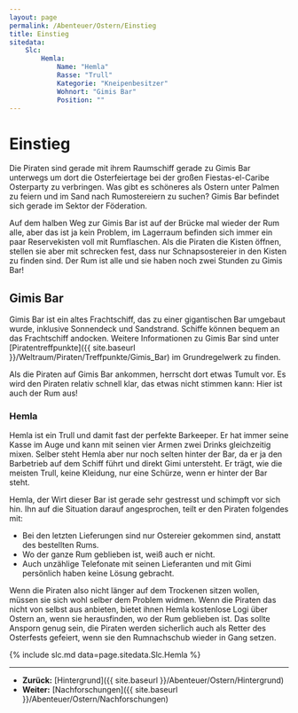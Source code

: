 ```yaml
---
layout: page
permalink: /Abenteuer/Ostern/Einstieg
title: Einstieg
sitedata:
    Slc:
        Hemla:
            Name: "Hemla"
            Rasse: "Trull"
            Kategorie: "Kneipenbesitzer"
            Wohnort: "Gimis Bar"
            Position: ""
---
```


# Einstieg

Die Piraten sind gerade mit ihrem Raumschiff gerade zu Gimis Bar unterwegs um dort die Osterfeiertage bei der großen Fiestas-el-Caribe Osterparty zu verbringen. Was gibt es schöneres als Ostern unter Palmen zu feiern und im Sand nach Rumostereiern zu suchen? Gimis Bar befindet sich gerade im Sektor der Föderation.

Auf dem halben Weg zur Gimis Bar ist auf der Brücke mal wieder der Rum alle, aber das ist ja kein Problem, im Lagerraum befinden sich immer ein paar Reservekisten voll mit Rumflaschen. Als die Piraten die Kisten öffnen, stellen sie aber mit schrecken fest, dass nur Schnapsostereier in den Kisten zu finden sind. Der Rum ist alle und sie haben noch zwei Stunden zu Gimis Bar!

## Gimis Bar

Gimis Bar ist ein altes Frachtschiff, das zu einer gigantischen Bar umgebaut wurde, inklusive Sonnendeck und Sandstrand. Schiffe können bequem an das Frachtschiff andocken. Weitere Informationen zu Gimis Bar sind unter [Piratentreffpunkte]({{ site.baseurl }}/Weltraum/Piraten/Treffpunkte/Gimis_Bar) im Grundregelwerk zu finden.

Als die Piraten auf Gimis Bar ankommen, herrscht dort etwas Tumult vor. Es wird den Piraten relativ schnell klar, das etwas nicht stimmen kann: Hier ist auch der Rum aus!

### Hemla

Hemla ist ein Trull und damit fast der perfekte Barkeeper. Er hat immer seine Kasse im Auge und kann mit seinen vier Armen zwei Drinks gleichzeitig mixen. Selber steht Hemla aber nur noch selten hinter der Bar, da er ja den Barbetrieb auf dem Schiff führt und direkt Gimi untersteht. Er trägt, wie die meisten Trull, keine Kleidung, nur eine Schürze, wenn er hinter der Bar steht.

Hemla, der Wirt dieser Bar ist gerade sehr gestresst und schimpft vor sich hin. Ihn auf die Situation darauf angesprochen, teilt er den Piraten folgendes mit:

- Bei den letzten Lieferungen sind nur Ostereier gekommen sind, anstatt des bestellten Rums.
- Wo der ganze Rum geblieben ist, weiß auch er nicht.
- Auch unzählige Telefonate mit seinen Lieferanten und mit Gimi persönlich haben keine Lösung gebracht.

Wenn die Piraten also nicht länger auf dem Trockenen sitzen wollen, müssen sie sich wohl selber dem Problem widmen. Wenn die Piraten das nicht von selbst aus anbieten, bietet ihnen Hemla kostenlose Logi über Ostern an, wenn sie herausfinden, wo der Rum geblieben ist. Das sollte Ansporn genug sein, die Piraten werden sicherlich auch als Retter des Osterfests gefeiert, wenn sie den Rumnachschub wieder in Gang setzen.

{% include slc.md data=page.sitedata.Slc.Hemla %}

***

- **Zurück:** [Hintergrund]({{ site.baseurl }}/Abenteuer/Ostern/Hintergrund)
- **Weiter:** [Nachforschungen]({{ site.baseurl }}/Abenteuer/Ostern/Nachforschungen)
